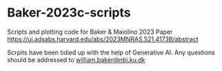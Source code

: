 # Baker-2023c-scripts
Scripts and plotting code for Baker &amp; Maiolino 2023 Paper  https://ui.adsabs.harvard.edu/abs/2023MNRAS.521.4173B/abstract

Scrpits have been tidied up with the help of Generative AI.
Any questions should be addressed to william.baker@nbi.ku.dk
